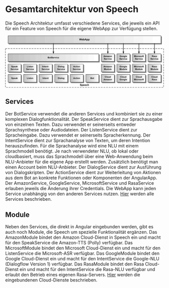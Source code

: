 # Gesamtarchitektur von Speech


Die Speech Architektur umfasst verschiedene Services, die jeweils ein API für ein Feature von Speech für die eigene WebApp zur Verfügung stellen.

![Gesamtarchitektur](ServiceDesign-1.gif)

## Services

Der BotService verwendet die anderen Services und kombiniert sie zu einer komplexen Dialogfunktionalität.
Der SpeakService dient zur Sprachausgabe von einzelnen Texten. Dazu verwendet er seinerseits entweder Sprachsynthese oder Audiodateien. Der ListenService dient zur Spracheingabe. Dazu verwendet er seinerseits Spracherkennung. Der IntentService dient zur Sprachanalyse von Texten, um deren Intention herauszufinden. Für die Sprachanalyse wird eine NLU mit einem Sprachmodell benötigt. Je nach verwendeter NLU, ob lokal oder cloudbasiert, muss das Sprachmodell über eine Web-Anwendung beim NLU-Anbieter für die eigene App erstellt werden. Zusätzlich benötigt man einen Account beim NLU-Anbieter. Der DialogService dient zur Ausführung von Dialogskripten.
Der ActionService dient zur Weiterleitung von Aktionen aus dem Bot an konkrete Funktionen oder Komponenten der AngularApp. Der AmazonService, GoogleService, MicrosoftService und RasaService erlauben jeweils die Änderung ihrer Credentials. Die WebApp kann jeden Service unabhängig von den anderen Services nutzen. [Hier](./../../packages/ServiceList.md) werden alle Services beschrieben.

## Module

Neben den Services, die direkt in Angular eingebunden werden, gibt es auch noch Module, die Speech um spezielle Funktionalität ergänzen. Das AmazonModule bindet den Amazon Cloud-Dienst in Speech ein und macht für den SpeakService die Amazon-TTS (Polly) verfügbar. Das MicrosoftModule bindet den Microsoft Cloud-Dienst ein und macht für den ListenService die Microsoft-ASR verfügbar. Das GoogleModule bindet den Google Cloud-Dienst ein und macht für den IntentService die Google-NLU (Dialogflow Version 1) verfügbar.
Das RasaModule bindet den Rasa Cloud-Dienst ein und macht für den IntentService die Rasa-NLU verfügbar und erlaubt den Betrieb eines eigenen Rasa-Servers. [Hier](./../../packages/CloudList.md) werden die eingebundenen Cloud-Dienste beschrieben.
